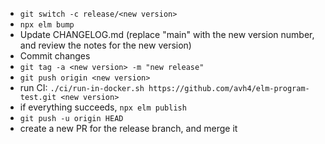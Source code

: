 - `git switch -c release/<new version>`
- `npx elm bump`
- Update CHANGELOG.md (replace "main" with the new version number, and review the notes for the new version)
- Commit changes
- `git tag -a <new version> -m "new release"`
- `git push origin <new version>`
- run CI: `./ci/run-in-docker.sh https://github.com/avh4/elm-program-test.git <new version>`
- if everything succeeds, `npx elm publish`
- `git push -u origin HEAD`
- create a new PR for the release branch, and merge it
